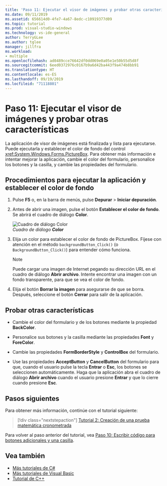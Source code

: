 ```yaml
---
title: 'Paso 11: Ejecutar el visor de imágenes y probar otras características'
ms.date: 09/11/2019
ms.assetid: 656614d0-4fe7-4a67-8edc-c10919377d09
ms.topic: tutorial
ms.prod: visual-studio-windows
ms.technology: vs-ide-general
author: TerryGLee
ms.author: tglee
manager: jillfra
ms.workload:
- multiple
ms.openlocfilehash: ad0489cce76642df0dd069e0a05e1e50b55d5d8f
ms.sourcegitcommit: 6eed0372976c0167b9a6d42ba443f9a474b8bb91
ms.translationtype: HT
ms.contentlocale: es-ES
ms.lasthandoff: 09/19/2019
ms.locfileid: "71118801"
---
```

# <a name="step-11-run-your-picture-viewer-app-and-try-other-features"></a>Paso 11: Ejecutar el visor de imágenes y probar otras características

La aplicación de visor de imágenes está finalizada y lista para ejecutarse. Puede ejecutarla y establecer el color de fondo del control <xref:System.Windows.Forms.PictureBox>. Para obtener más información e intentar mejorar la aplicación, cambie el color del formulario, personalice los botones y la casilla, y cambie las propiedades del formulario.

## <a name="how-to-run-your-app-and-set-the-background-color"></a>Procedimientos para ejecutar la aplicación y establecer el color de fondo

1. Pulse **F5** o, en la barra de menús, pulse **Depurar** > **Iniciar depuración**.

1. Antes de abrir una imagen, pulse el botón **Establecer el color de fondo**. Se abrirá el cuadro de diálogo **Color**.

     ![Cuadro de diálogo Color](../ide/media/express_colordialog.png)<br/>
*Cuadro de diálogo* ***Color***

1. Elija un color para establecer el color de fondo de PictureBox. Fíjese con atención en el método `backgroundButton_Click()` (o `BackgroundButton_Click()`) para entender cómo funciona.

    > [!NOTE]
    > Puede cargar una imagen de Internet pegando su dirección URL en el cuadro de diálogo **Abrir archivo**. Intente encontrar una imagen con un fondo transparente, para que se vea el color de fondo.

1. Elija el botón **Borrar la imagen** para asegurarse de que se borra. Después, seleccione el botón **Cerrar** para salir de la aplicación.

## <a name="try-other-features"></a>Probar otras características

* Cambie el color del formulario y de los botones mediante la propiedad **BackColor**.

* Personalice sus botones y la casilla mediante las propiedades **Font** y **ForeColor**.

* Cambie las propiedades **FormBorderStyle** y **ControlBox** del formulario.

* Use las propiedades **AcceptButton** y **CancelButton** del formulario para que, cuando el usuario pulse la tecla **Entrar** o **Esc**, los botones se seleccionen automáticamente. Haga que la aplicación abra el cuadro de diálogo **Abrir archivo** cuando el usuario presione **Entrar** y que lo cierre cuando presione **Esc**.

## <a name="next-steps"></a>Pasos siguientes

Para obtener más información, continúe con el tutorial siguiente:

> [!div class="nextstepaction"]
> [Tutorial 2: Creación de una prueba matemática cronometrada](../ide/tutorial-2-create-a-timed-math-quiz.md)

Para volver al paso anterior del tutorial, vea [Paso 10: Escribir código para botones adicionales y una casilla](../ide/step-10-write-code-for-additional-buttons-and-a-check-box.md).

## <a name="see-also"></a>Vea también

* [Más tutoriales de C#](/visualstudio/get-started/csharp/)
* [Más tutoriales de Visual Basic](/visualstudio/get-started/visual-basic/)
* [Tutorial de C++](/cpp/get-started/tutorial-console-cpp)
